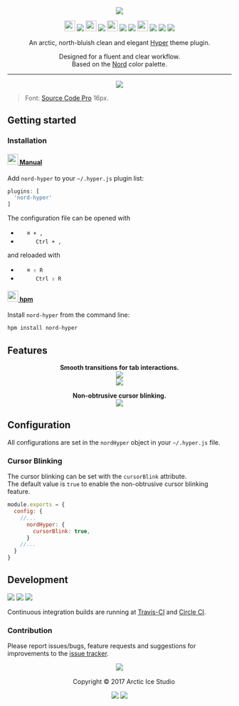 <p align="center"><img src="https://cdn.rawgit.com/arcticicestudio/nord-hyper/develop/assets/nord-hyper-banner.svg"/></p>

<p align="center"><img src="https://cdn.travis-ci.org/images/favicon-c566132d45ab1a9bcae64d8d90e4378a.svg" width=24 height=24/> <a href="https://travis-ci.org/arcticicestudio/nord-hyper"><img src="https://img.shields.io/travis/arcticicestudio/nord-hyper/develop.svg"/></a> <img src="https://circleci.com/favicon.ico" width=24 height=24/> <a href="https://circleci.com/gh/arcticicestudio/nord-hyper"><img src="https://circleci.com/gh/arcticicestudio/nord-hyper.svg?style=shield&circle-token=3d66b574b6e0663697a26c1207e6fa72c30e78c9"/></a> <img src="https://assets-cdn.github.com/favicon.ico" width=24 height=24/> <a href="https://github.com/arcticicestudio/nord-hyper/releases/latest"><img src="https://img.shields.io/github/release/arcticicestudio/nord-hyper.svg"/></a> <a href="https://github.com/arcticicestudio/nord/releases/tag/v0.2.0"><img src="https://img.shields.io/badge/Nord-v0.2.0-88C0D0.svg"/></a> <img src="https://www.npmjs.com/static/images/touch-icons/favicon-32x32.png" width=24 height=24/> <a href="https://www.npmjs.com/package/nord-hyper"><img src="https://img.shields.io/npm/v/nord-hyper.svg"/></a> <a href="https://www.npmjs.com/package/nord-hyper"><img src="https://img.shields.io/npm/dt/nord-hyper.svg"/></a> <a href="https://www.npmjs.com/package/nord-hyper"><img src="https://img.shields.io/npm/dm/nord-hyper.svg"/></a></p>

<p align="center">An arctic, north-bluish clean and elegant <a href="https://hyper.is">Hyper</a> theme plugin.</p>

<p align="center">Designed for a fluent and clear workflow.<br>
Based on the <a href="https://github.com/arcticicestudio/nord">Nord</a> color palette.</p>

---

<p align="center"><img src="https://raw.githubusercontent.com/arcticicestudio/nord-hyper/develop/assets/scrot-top.png"/><blockquote>Font: <a href="https://adobe-fonts.github.io/source-code-pro">Source Code Pro</a> 16px.</blockquote></p>

## Getting started
### Installation
#### <a href="https://hyper.is/#extensions"><img src="https://hyper.is/favicon.png" width=24 height=24/> Manual</a>
Add `nord-hyper` to your `~/.hyper.js` plugin list:
```js
plugins: [
  'nord-hyper'
]
```
The configuration file can be opened with
  - <img src="https://developer.apple.com/favicon.ico" width=16 height=16/> `⌘ + ,`
  - <img src="https://www.kernel.org/theme/images/logos/favicon.png" width=16 height=16/> <img src="https://www.microsoft.com/favicon.ico" width=16 height=16/> `Ctrl + ,`
  
and reloaded with
  - <img src="https://developer.apple.com/favicon.ico" width=16 height=16/> `⌘ ⇧ R`
  - <img src="https://www.kernel.org/theme/images/logos/favicon.png" width=16 height=16/> <img src="https://www.microsoft.com/favicon.ico" width=16 height=16/> `Ctrl ⇧ R`

#### <a href="https://www.npmjs.com/package/hpm-cli"><img src="https://hyper.is/favicon.png" width=24 height=24/> hpm</a>
Install `nord-hyper` from the command line:
```sh
hpm install nord-hyper
```

## Features
<p align="center"><strong>Smooth transitions for tab interactions.</strong><br><img src="https://raw.githubusercontent.com/arcticicestudio/nord-hyper/develop/assets/scrot-feature-tabs.png"/><br><img src="https://raw.githubusercontent.com/arcticicestudio/nord-hyper/develop/assets/scrcast-feature-smooth-tab-transition.gif"/></p>

<p align="center"><strong>Non-obtrusive cursor blinking.</strong><br><img src="https://raw.githubusercontent.com/arcticicestudio/nord-hyper/develop/assets/scrcast-feature-cursor-blink.gif"/></p>

## Configuration
All configurations are set in the `nordHyper` object in your `~/.hyper.js` file.

### Cursor Blinking
The cursor blinking can be set with the `cursorBlink` attribute.  
The default value is `true` to enable the non-obtrusive cursor blinking feature.
```js
module.exports = {
  config: {
    //...
      nordHyper: {
        cursorBlink: true,
      }
    //...
  }
}
```

## Development
[![](https://img.shields.io/badge/Changelog-0.4.0-81A1C1.svg)](https://github.com/arcticicestudio/nord-hyper/blob/v0.4.0/CHANGELOG.md) [![](https://img.shields.io/badge/Workflow-gitflow--branching--model-81A1C1.svg)](http://nvie.com/posts/a-successful-git-branching-model) [![](https://img.shields.io/badge/Versioning-ArcVer_0.8.0-81A1C1.svg)](https://github.com/arcticicestudio/arcver)

Continuous integration builds are running at [Travis-CI](https://travis-ci.org/arcticicestudio/nord-hyper) and [Circle CI](https://circleci.com/gh/arcticicestudio/nord-hyper).

### Contribution
Please report issues/bugs, feature requests and suggestions for improvements to the [issue tracker](https://github.com/arcticicestudio/nord-hyper/issues).

<p align="center"><img src="https://cdn.rawgit.com/arcticicestudio/nord/develop/src/assets/banner-footer-mountains.svg" /></p>

<p align="center"> <img src="http://arcticicestudio.com/favicon.ico" width=16 height=16/> Copyright &copy; 2017 Arctic Ice Studio</p>

<p align="center"><a href="http://www.apache.org/licenses/LICENSE-2.0"><img src="https://img.shields.io/badge/License-Apache_2.0-5E81AC.svg"/></a> <a href="https://creativecommons.org/licenses/by-sa/4.0"><img src="https://img.shields.io/badge/License-CC_BY--SA_4.0-5E81AC.svg"/></a></p>
